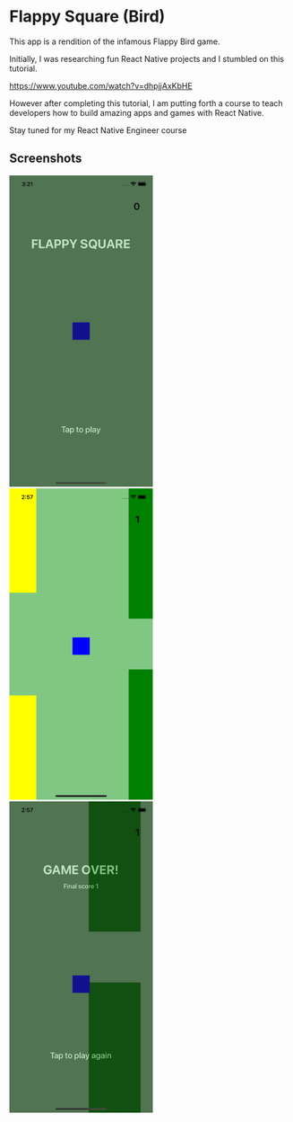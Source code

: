 # Flappy Square (Bird)

This app is a rendition of the infamous Flappy Bird game.

Initially, I was researching fun React Native projects and I stumbled on this tutorial.

https://www.youtube.com/watch?v=dhpjjAxKbHE

However after completing this tutorial, I am putting forth a course to teach developers
how to build amazing apps and games with React Native.

Stay tuned for my React Native Engineer course

## Screenshots

<p float="left">
  <img src="assets/StartScreen.png" alt="drawing" width="256" style="margin-right: 15px"/>
  <img src="assets/GamePlay.png" alt="drawing" width="256" style="margin-right: 15px"/>
  <img src="assets/GameOver.png" alt="drawing" width="256"/>
</p>
